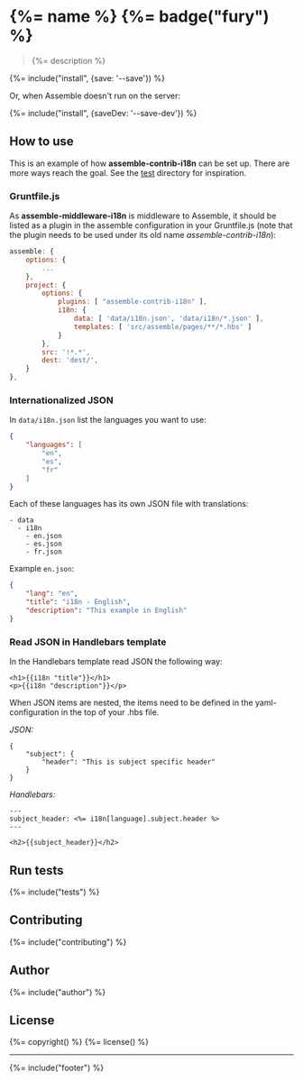 # {%= name %} {%= badge("fury") %}

> {%= description %}

{%= include("install", {save: '--save'}) %}

Or, when Assemble doesn't run on the server:

{%= include("install", {saveDev: '--save-dev'}) %}

## How to use

This is an example of how **assemble-contrib-i18n** can be set up. There are more ways reach the goal. See the [test](test/) directory for inspiration.

### Gruntfile.js

As **assemble-middleware-i18n** is middleware to Assemble, it should be listed as a plugin in the assemble configuration in your Gruntfile.js (note that the plugin needs to be used under its old name _assemble-contrib-i18n_):

```javascript
assemble: {
    options: {
        ...
    },
    project: {
        options: {
            plugins: [ "assemble-contrib-i18n" ],
            i18n: {
                data: [ 'data/i18n.json', 'data/i18n/*.json' ],
                templates: [ 'src/assemble/pages/**/*.hbs' ]
            }
        },
        src: '!*.*',
        dest: 'dest/',
    }
},
```

### Internationalized JSON

In `data/i18n.json` list the languages you want to use:

```json
{
    "languages": [
        "en",
        "es",
        "fr"
    ]
}
```

Each of these languages has its own JSON file with translations:

```
- data
  - i18n
    - en.json
    - es.json
    - fr.json
```

Example `en.json`:

```json
{
    "lang": "en",
    "title": "i18n - English",
    "description": "This example in English"
}
```

### Read JSON in Handlebars template

In the Handlebars template read JSON the following way:

```
<h1>{{i18n "title"}}</h1>
<p>{{i18n "description"}}</p>
```

When JSON items are nested, the items need to be defined in the yaml-configuration in the top of your .hbs file.

_JSON:_

```
{
    "subject": {
        "header": "This is subject specific header"
    }
}
```

_Handlebars:_

```
---
subject_header: <%= i18n[language].subject.header %>
---

<h2>{{subject_header}}</h2>
```


## Run tests
{%= include("tests") %}

## Contributing
{%= include("contributing") %}

## Author
{%= include("author") %}

## License
{%= copyright() %}
{%= license() %}

***

{%= include("footer") %}

